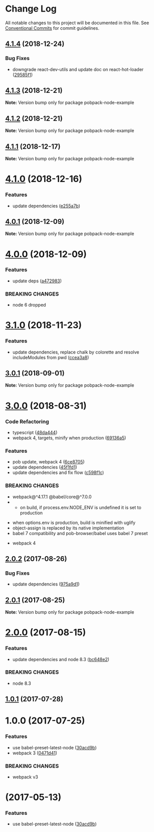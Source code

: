 # Change Log

All notable changes to this project will be documented in this file.
See [Conventional Commits](https://conventionalcommits.org) for commit guidelines.

## [4.1.4](https://github.com/christophehurpeau/pobpack/compare/pobpack-node-example@4.1.3...pobpack-node-example@4.1.4) (2018-12-24)


### Bug Fixes

* downgrade react-dev-utils and update doc on react-hot-loader ([29585f1](https://github.com/christophehurpeau/pobpack/commit/29585f1))





## [4.1.3](https://github.com/christophehurpeau/pobpack/compare/pobpack-node-example@4.1.2...pobpack-node-example@4.1.3) (2018-12-21)

**Note:** Version bump only for package pobpack-node-example





## [4.1.2](https://github.com/christophehurpeau/pobpack/compare/pobpack-node-example@4.1.1...pobpack-node-example@4.1.2) (2018-12-21)

**Note:** Version bump only for package pobpack-node-example





## [4.1.1](https://github.com/christophehurpeau/pobpack/compare/pobpack-node-example@4.1.0...pobpack-node-example@4.1.1) (2018-12-17)

**Note:** Version bump only for package pobpack-node-example





# [4.1.0](https://github.com/christophehurpeau/pobpack/compare/pobpack-node-example@4.0.1...pobpack-node-example@4.1.0) (2018-12-16)


### Features

* update dependencies ([e255a7b](https://github.com/christophehurpeau/pobpack/commit/e255a7b))





## [4.0.1](https://github.com/christophehurpeau/pobpack/compare/pobpack-node-example@4.0.0...pobpack-node-example@4.0.1) (2018-12-09)

**Note:** Version bump only for package pobpack-node-example





# [4.0.0](https://github.com/christophehurpeau/pobpack/compare/pobpack-node-example@3.1.0...pobpack-node-example@4.0.0) (2018-12-09)


### Features

* update deps ([a472983](https://github.com/christophehurpeau/pobpack/commit/a472983))


### BREAKING CHANGES

* node 6 dropped





# [3.1.0](https://github.com/christophehurpeau/pobpack/compare/pobpack-node-example@3.0.1...pobpack-node-example@3.1.0) (2018-11-23)


### Features

* update dependencies, replace chalk by colorette and resolve includeModules from pwd ([ccea3a8](https://github.com/christophehurpeau/pobpack/commit/ccea3a8))





<a name="3.0.1"></a>
## [3.0.1](https://github.com/christophehurpeau/pobpack/compare/pobpack-node-example@3.0.0...pobpack-node-example@3.0.1) (2018-09-01)

**Note:** Version bump only for package pobpack-node-example





<a name="3.0.0"></a>
# [3.0.0](https://github.com/christophehurpeau/pobpack/compare/pobpack-node-example@2.0.2...pobpack-node-example@3.0.0) (2018-08-31)


### Code Refactoring

* typescript ([48da444](https://github.com/christophehurpeau/pobpack/commit/48da444))
* webpack 4, targets, minify when production ([69136a5](https://github.com/christophehurpeau/pobpack/commit/69136a5))


### Features

* pob update, webpack 4 ([6ce8705](https://github.com/christophehurpeau/pobpack/commit/6ce8705))
* update dependencies ([45f1fd1](https://github.com/christophehurpeau/pobpack/commit/45f1fd1))
* update dependencies and fix flow ([c598f1c](https://github.com/christophehurpeau/pobpack/commit/c598f1c))


### BREAKING CHANGES

* webpack@^4.17.1 @babel/core@^7.0.0
* - on build, if process.env.NODE_ENV is undefined it is set to production
- when options.env is production, build is minified with uglify
- object-assign is replaced by its native implementation
- babel 7 compatibility and pob-browser/babel uses babel 7 preset
* webpack 4





<a name="2.0.2"></a>
## [2.0.2](https://github.com/christophehurpeau/pobpack/compare/pobpack-node-example@2.0.1...pobpack-node-example@2.0.2) (2017-08-26)


### Bug Fixes

* update dependencies ([975a9d1](https://github.com/christophehurpeau/pobpack/commit/975a9d1))




<a name="2.0.1"></a>
## [2.0.1](https://github.com/christophehurpeau/pobpack/compare/pobpack-node-example@2.0.0...pobpack-node-example@2.0.1) (2017-08-25)




**Note:** Version bump only for package pobpack-node-example

<a name="2.0.0"></a>
# [2.0.0](https://github.com/christophehurpeau/pobpack/compare/pobpack-node-example@1.0.1...pobpack-node-example@2.0.0) (2017-08-15)


### Features

* update dependencies and node 8.3 ([bc648e2](https://github.com/christophehurpeau/pobpack/commit/bc648e2))


### BREAKING CHANGES

* node 8.3




<a name="1.0.1"></a>
## [1.0.1](https://github.com/christophehurpeau/pobpack/compare/pobpack-node-example@1.0.0...pobpack-node-example@1.0.1) (2017-07-28)




<a name="1.0.0"></a>
# 1.0.0 (2017-07-25)


### Features

* use babel-preset-latest-node ([30acd9b](https://github.com/christophehurpeau/pobpack/commit/30acd9b))
* webpack 3 ([0471d41](https://github.com/christophehurpeau/pobpack/commit/0471d41))


### BREAKING CHANGES

* webpack v3




<a name=""></a>
#  (2017-05-13)


### Features

* use babel-preset-latest-node ([30acd9b](https://github.com/christophehurpeau/pobpack/commit/30acd9b))
